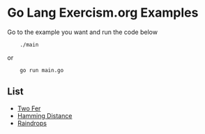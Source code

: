# Go Lang Exercism.org Examples

Go to the example you want and run the code below
```
    ./main
```
or
```
    go run main.go
```

## List
- [Two Fer](https://github.com/ozerozdas/golang-learning/tree/main/Exercism.org/TwoFer)
- [Hamming Distance](https://github.com/ozerozdas/golang-learning/tree/main/Exercism.org/Hamming)
- [Raindrops](https://github.com/ozerozdas/golang-learning/tree/main/Exercism.org/Raindrops)